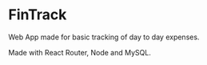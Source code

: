 # FinTrack

Web App made for basic tracking of day to day expenses.

Made with React Router, Node and MySQL.